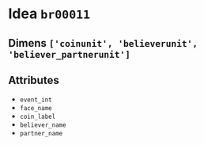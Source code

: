 # Idea `br00011`

## Dimens `['coinunit', 'believerunit', 'believer_partnerunit']`

## Attributes
- `event_int`
- `face_name`
- `coin_label`
- `believer_name`
- `partner_name`
